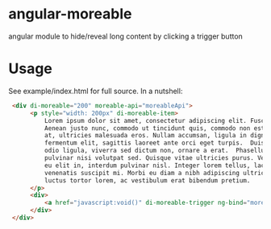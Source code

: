 angular-moreable
================

angular module to hide/reveal long content by clicking a trigger button

Usage
================

See example/index.html for full source. In a nutshell:

```html
 <div di-moreable="200" moreable-api="moreableApi">
      <p style="width: 200px" di-moreable-item>
          Lorem ipsum dolor sit amet, consectetur adipiscing elit. Fusce sit amet tristique elit. 
          Aenean justo nunc, commodo ut tincidunt quis, commodo non est. Ut sem elit, rutrum a elit
          at, ultricies malesuada eros. Nullam accumsan, ligula in dignissim ullamcorper, urna erat
          fermentum elit, sagittis laoreet ante orci eget turpis.  Duis semper eleifend dui. Etiam 
          odio ligula, viverra sed dictum non, ornare a erat.  Phasellus pulvinar metus velit, ut 
          pulvinar nisi volutpat sed. Quisque vitae ultricies purus. Vestibulum orci mi, vulputate
          eu elit in, interdum pulvinar nisl. Integer lorem tellus, lacinia vel arcu interdum, 
          venenatis suscipit mi. Morbi eu diam a nibh adipiscing ultrices ut tempor tellus. Quisque
          luctus tortor lorem, ac vestibulum erat bibendum pretium.
      </p>
      <div>
          <a href="javascript:void()" di-moreable-trigger ng-bind="moreableApi.isExpanded() ? 'See Less' : 'See More'"></a>
      </div>
 </div>
```
